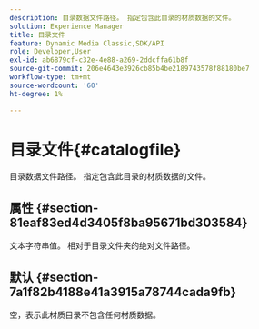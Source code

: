 ```yaml
---
description: 目录数据文件路径。 指定包含此目录的材质数据的文件。
solution: Experience Manager
title: 目录文件
feature: Dynamic Media Classic,SDK/API
role: Developer,User
exl-id: ab6879cf-c32e-4e88-a269-2ddcffa61b8f
source-git-commit: 206e4643e3926cb85b4be2189743578f88180be7
workflow-type: tm+mt
source-wordcount: '60'
ht-degree: 1%

---
```


# 目录文件{#catalogfile}

目录数据文件路径。 指定包含此目录的材质数据的文件。

## 属性 {#section-81eaf83ed4d3405f8ba95671bd303584}

文本字符串值。 相对于目录文件夹的绝对文件路径。

## 默认 {#section-7a1f82b4188e41a3915a78744cada9fb}

空，表示此材质目录不包含任何材质数据。
